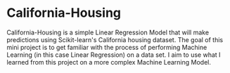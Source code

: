 # California-Housing

California-Housing is a simple Linear Regression Model that will make predictions using Scikit-learn's California housing dataset. The goal of this mini project is to get familiar with the process of performing Machine Learning (in this case Linear Regression) on a data set. I aim to use what I learned from this project on a more complex Machine Learning Model. 
